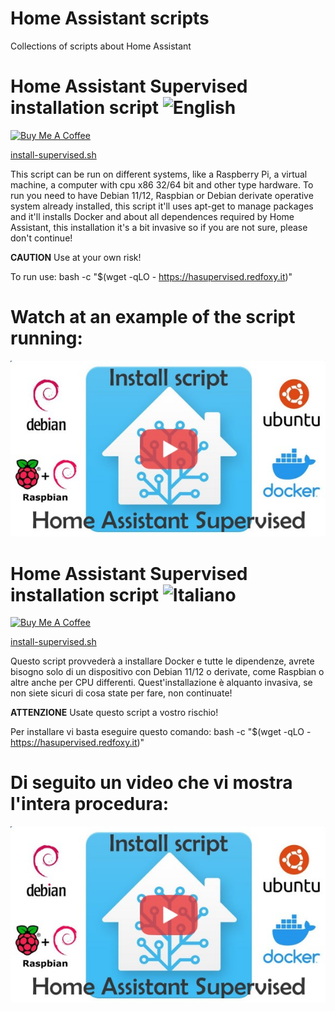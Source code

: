 # Home Assistant scripts

Collections of scripts about Home Assistant

# Home Assistant Supervised installation script ![English](https://img.shields.io/badge/-english-blue)

<a href="https://paypal.me/redfoxydarrest" target="_blank"><img src="https://cdn.buymeacoffee.com/buttons/v2/default-blue.png" alt="Buy Me A Coffee" style="height: 60px !important;width: 217px !important;" ></a>

[install-supervised.sh](install-supervised.sh)

This script can be run on different systems, like a Raspberry Pi, a virtual machine, a computer with cpu x86 32/64 bit and other type hardware.
To run you need to have Debian 11/12, Raspbian or Debian derivate operative system already installed, this script it'll uses apt-get to manage packages and it'll installs Docker and about all dependences required by Home Assistant, this installation it's a bit invasive so if you are not sure, please don't continue!

**CAUTION** Use at your own risk!

To run use:
bash -c "$(wget -qLO - https://hasupervised.redfoxy.it)"


# Watch at an example of the script running:
[![Example of script running](https://raw.githubusercontent.com/RedFoxy/Scripts-and-notes/main/Home-Assistant/home%20assistant%20supervised.jpg)](https://youtu.be/CPAF4epc9a4)

# Home Assistant Supervised installation script ![Italiano](https://img.shields.io/badge/-italiano-blue)

<a href="https://paypal.me/redfoxydarrest" target="_blank"><img src="https://cdn.buymeacoffee.com/buttons/v2/default-blue.png" alt="Buy Me A Coffee" style="height: 60px !important;width: 217px !important;" ></a>

[install-supervised.sh](install-supervised.sh)

Questo script provvederà a installare Docker e tutte le dipendenze, avrete bisogno solo di un dispositivo con Debian 11/12 o derivate, come Raspbian o altre anche per CPU differenti.
Quest'installazione è alquanto invasiva, se non siete sicuri di cosa state per fare, non continuate!

**ATTENZIONE** Usate questo script a vostro rischio!

Per installare vi basta eseguire questo comando:
bash -c "$(wget -qLO - https://hasupervised.redfoxy.it)"

# Di seguito un video che vi mostra l'intera procedura:
[![Example of script running](https://raw.githubusercontent.com/RedFoxy/Scripts-and-notes/main/Home-Assistant/home%20assistant%20supervised.jpg)](https://youtu.be/CPAF4epc9a4)
